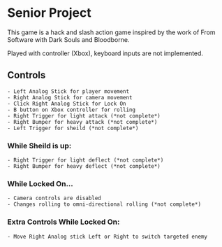 # Senior Project

This game is a hack and slash action game inspired by the work of From Software with Dark Souls and Bloodborne.

Played with controller (Xbox), keyboard inputs are not implemented.

## Controls
```
- Left Analog Stick for player movement
- Right Analog Stick for camera movement
- Click Right Analog Stick for Lock On
- B button on Xbox controller for rolling
- Right Trigger for light attack (*not complete*)
- Right Bumper for heavy attack (*not complete*)
- Left Trigger for sheild (*not complete*)
```

### While Sheild is up: 
```
- Right Trigger for light deflect (*not complete*)
- Right Bumper for heavy deflect (*not complete*)
```
### While Locked On...
```
- Camera controls are disabled
- Changes rolling to omni-directional rolling (*not complete*) 
```
### Extra Controls While Locked On:
```
- Move Right Analog stick Left or Right to switch targeted enemy
```
